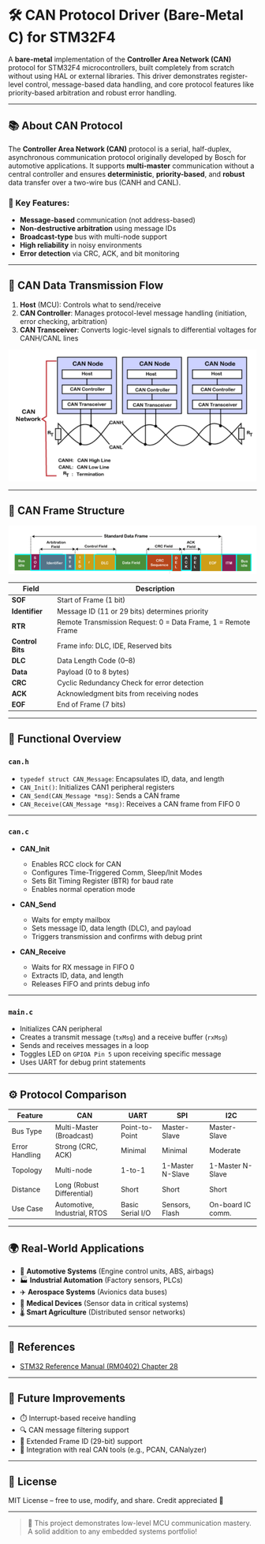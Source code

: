 # 🛠️ CAN Protocol Driver (Bare-Metal C) for STM32F4

A **bare-metal** implementation of the **Controller Area Network (CAN)** protocol for STM32F4 microcontrollers, built completely from scratch without using HAL or external libraries. This driver demonstrates register-level control, message-based data handling, and core protocol features like priority-based arbitration and robust error handling.

---

## 📚 About CAN Protocol

The **Controller Area Network (CAN)** protocol is a serial, half-duplex, asynchronous communication protocol originally developed by Bosch for automotive applications. It supports **multi-master** communication without a central controller and ensures **deterministic**, **priority-based**, and **robust** data transfer over a two-wire bus (CANH and CANL).

### 🔑 Key Features:
- **Message-based** communication (not address-based)
- **Non-destructive arbitration** using message IDs
- **Broadcast-type** bus with multi-node support
- **High reliability** in noisy environments
- **Error detection** via CRC, ACK, and bit monitoring

---

## 🔧 CAN Data Transmission Flow

1. **Host** (MCU): Controls what to send/receive
2. **CAN Controller**: Manages protocol-level message handling (initiation, error checking, arbitration)
3. **CAN Transceiver**: Converts logic-level signals to differential voltages for CANH/CANL lines

![Can Network Diagram](https://github.com/MegavathPavan/Bare-Metal-CAN-Protocol-Driver-for-STM32F412/blob/main/CAN%20network%20diagram.png)

---

## 🧩 CAN Frame Structure

![Can Frame Format](https://github.com/MegavathPavan/Bare-Metal-CAN-Protocol-Driver-for-STM32F412/blob/main/CAN%20Frame%20Format.png)

| Field              | Description                                                         |
|-------------------|---------------------------------------------------------------------|
| **SOF**           | Start of Frame (1 bit)                                              |
| **Identifier**    | Message ID (11 or 29 bits) determines priority                      |
| **RTR**           | Remote Transmission Request: 0 = Data Frame, 1 = Remote Frame       |
| **Control Bits**  | Frame info: DLC, IDE, Reserved bits                                 |
| **DLC**           | Data Length Code (0–8)                                              |
| **Data**          | Payload (0 to 8 bytes)                                              |
| **CRC**           | Cyclic Redundancy Check for error detection                        |
| **ACK**           | Acknowledgment bits from receiving nodes                            |
| **EOF**           | End of Frame (7 bits)                                               |

---


## 🧠 Functional Overview

### `can.h`
- `typedef struct CAN_Message`: Encapsulates ID, data, and length
- `CAN_Init()`: Initializes CAN1 peripheral registers
- `CAN_Send(CAN_Message *msg)`: Sends a CAN frame
- `CAN_Receive(CAN_Message *msg)`: Receives a CAN frame from FIFO 0

---

### `can.c`

- **CAN_Init**
  - Enables RCC clock for CAN
  - Configures Time-Triggered Comm, Sleep/Init Modes
  - Sets Bit Timing Register (BTR) for baud rate
  - Enables normal operation mode

- **CAN_Send**
  - Waits for empty mailbox
  - Sets message ID, data length (DLC), and payload
  - Triggers transmission and confirms with debug print

- **CAN_Receive**
  - Waits for RX message in FIFO 0
  - Extracts ID, data, and length
  - Releases FIFO and prints debug info

---

### `main.c`

- Initializes CAN peripheral
- Creates a transmit message (`txMsg`) and a receive buffer (`rxMsg`)
- Sends and receives messages in a loop
- Toggles LED on `GPIOA Pin 5` upon receiving specific message
- Uses UART for debug print statements

---


## ⚙️ Protocol Comparison

| Feature       | CAN                         | UART             | SPI              | I2C                |
|---------------|------------------------------|------------------|------------------|--------------------|
| Bus Type      | Multi-Master (Broadcast)     | Point-to-Point   | Master-Slave     | Master-Slave       |
| Error Handling| Strong (CRC, ACK)            | Minimal          | Minimal          | Moderate           |
| Topology      | Multi-node                   | 1-to-1           | 1-Master N-Slave | 1-Master N-Slave   |
| Distance      | Long (Robust Differential)   | Short            | Short            | Short              |
| Use Case      | Automotive, Industrial, RTOS | Basic Serial I/O | Sensors, Flash   | On-board IC comm.  |

---

## 🌍 Real-World Applications

- 🚗 **Automotive Systems** (Engine control units, ABS, airbags)
- 🏭 **Industrial Automation** (Factory sensors, PLCs)
- ✈️ **Aerospace Systems** (Avionics data buses)
- 🏥 **Medical Devices** (Sensor data in critical systems)
- 🌡️ **Smart Agriculture** (Distributed sensor networks)

---

## 🔗 References

- [STM32 Reference Manual (RM0402) Chapter 28](https://www.st.com/resource/en/reference_manual/rm0402-stm32f412-advanced-armbased-32bit-mcus-stmicroelectronics.pdf)

---

## 🧪 Future Improvements

- ⏱️ Interrupt-based receive handling
- 🔍 CAN message filtering support
- 🧾 Extended Frame ID (29-bit) support
- 🔗 Integration with real CAN tools (e.g., PCAN, CANalyzer)

---

## 📜 License

MIT License – free to use, modify, and share. Credit appreciated 🙌

---

> 🚀 This project demonstrates low-level MCU communication mastery. A solid addition to any embedded systems portfolio!


